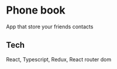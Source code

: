 # Phone book

App that store your friends contacts

## Tech

React, Typescript, Redux, React router dom
